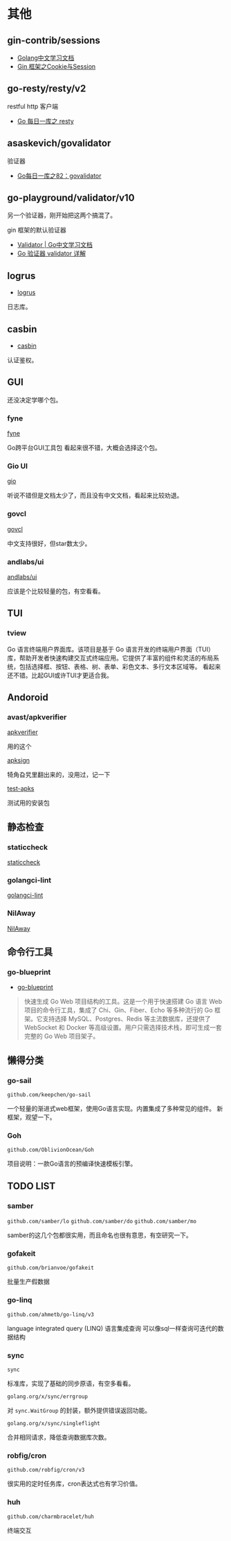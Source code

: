 # 其他

## gin-contrib/sessions

- [Golang中文学习文档](https://golang.halfiisland.com/community/pkgs/web/gin.html#session)
- [Gin 框架之Cookie与Session](https://cloud.tencent.com/developer/article/2381258)

## go-resty/resty/v2

restful http 客户端

- [Go 每日一库之 resty](https://darjun.github.io/2021/06/26/godailylib/resty/)

## asaskevich/govalidator

验证器

- [Go每日一库之82：govalidator](https://juejin.cn/post/7289249524325711908)

## go-playground/validator/v10

另一个验证器，刚开始把这两个搞混了。

gin 框架的默认验证器

- [Validator | Go中文学习文档](https://golang.halfiisland.com/community/pkgs/validate/Validator.html)
- [Go 验证器 validator 详解](https://learnku.com/articles/78391)

## logrus

- [logrus](https://github.com/sirupsen/logrus)

日志库。

## casbin

- [casbin](https://casbin.org/docs/overview)

认证鉴权。

## GUI

还没决定学哪个包。

### fyne

[fyne](https://github.com/fyne-io/fyne)

Go跨平台GUI工具包
看起来很不错，大概会选择这个包。

### Gio UI

[gio](https://gioui.org/)

听说不错但是文档太少了，而且没有中文文档，看起来比较劝退。

### govcl

[govcl](https://github.com/ying32/govcl)

中文支持很好，但star数太少。

### andlabs/ui

[andlabs/ui](https://github.com/andlabs/ui)

应该是个比较轻量的包，有空看看。

## TUI

### tview

Go 语言终端用户界面库。该项目是基于 Go 语言开发的终端用户界面（TUI）库，帮助开发者快速构建交互式终端应用。它提供了丰富的组件和灵活的布局系统，包括选择框、按钮、表格、树、表单、彩色文本、多行文本区域等。
看起来还不错。比起GUI或许TUI才更适合我。

## Andoroid

### avast/apkverifier

[apkverifier](https://pkg.go.dev/github.com/avast/apkverifier)

用的这个

[apksign](https://pkg.go.dev/github.com/morrildl/playground-android/apksign)

犄角旮旯里翻出来的，没用过，记一下

[test-apks](https://github.com/obfusk/test-apks/tree/master)

测试用的安装包

## 静态检查

### staticcheck

[staticcheck](https://github.com/dominikh/go-tools)

### golangci-lint

[golangci-lint](https://github.com/golangci/golangci-lint)

### NilAway

[NilAway](https://github.com/uber-go/nilaway)

## 命令行工具

### go-blueprint

- [go-blueprint](https://github.com/Melkeydev/go-blueprint)

> 快速生成 Go Web 项目结构的工具。这是一个用于快速搭建 Go 语言 Web 项目的命令行工具，集成了 Chi、Gin、Fiber、Echo 等多种流行的 Go 框架。它支持选择 MySQL、Postgres、Redis 等主流数据库，还提供了 WebSocket 和 Docker 等高级设置。用户只需选择技术栈，即可生成一套完整的 Go Web 项目架子。

## 懒得分类

### go-sail

`github.com/keepchen/go-sail`

一个轻量的渐进式web框架，使用Go语言实现。内置集成了多种常见的组件。
新框架，观望一下。

### Goh

`github.com/OblivionOcean/Goh`

项目说明：一款Go语言的预编译快速模板引擎。

## TODO LIST

### samber

`github.com/samber/lo`
`github.com/samber/do`
`github.com/samber/mo`

samber的这几个包都很实用，而且命名也很有意思，有空研究一下。

### gofakeit

`github.com/brianvoe/gofakeit`

批量生产假数据

### go-linq

`github.com/ahmetb/go-linq/v3`

language integrated query (LINQ) 语言集成查询
可以像sql一样查询可迭代的数据结构

### sync

`sync`

标准库，实现了基础的同步原语，有空多看看。

`golang.org/x/sync/errgroup`

对 `sync.WaitGroup` 的封装，额外提供错误返回功能。

`golang.org/x/sync/singleflight`

合并相同请求，降低查询数据库次数。

### robfig/cron

`github.com/robfig/cron/v3`

很实用的定时任务库，cron表达式也有学习价值。

### huh

`github.com/charmbracelet/huh`

终端交互
